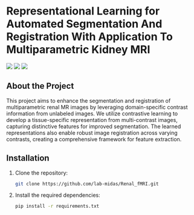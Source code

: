 # Representational Learning for Automated Segmentation And Registration With Application To Multiparametric Kidney MRI

<a href="https://www.python.org/"><img src="https://img.shields.io/badge/Python-3.9-ff69b4.svg" /></a>
<a href="https://www.tensorflow.org/"> <img src="https://img.shields.io/badge/TensorFlow-2.8-2BAF2B.svg" /></a>
<a href="https://opensource.org/licenses/MIT"><img src="https://img.shields.io/badge/License-MIT-yellow.svg"></a>

## About the Project

This project aims to enhance the segmentation and registration of multiparametric renal MR images by leveraging domain-specific contrast information from unlabeled images. 
We utilize contrastive learning to develop a tissue-specific representation from multi-contrast images, capturing distinctive features for improved segmentation. 
The learned representations also enable robust image registration across varying contrasts, creating a comprehensive framework for feature extraction.

## Installation

1. Clone the repository:
   ```bash
   git clone https://github.com/lab-midas/Renal_fMRI.git

2. Install the required dependencies:

    ```bash
    pip install -r requirements.txt
